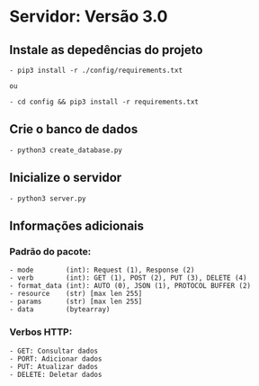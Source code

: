 # Servidor: Versão 3.0

## Instale as depedências do projeto

    - pip3 install -r ./config/requirements.txt

    ou

    - cd config && pip3 install -r requirements.txt

## Crie o banco de dados

    - python3 create_database.py

## Inicialize o servidor

    - python3 server.py


## Informações adicionais

### Padrão do pacote:
    - mode        (int): Request (1), Response (2)
    - verb        (int): GET (1), POST (2), PUT (3), DELETE (4)
    - format_data (int): AUTO (0), JSON (1), PROTOCOL BUFFER (2)
    - resource    (str) [max len 255]
    - params      (str) [max len 255]
    - data        (bytearray)

### Verbos HTTP:
    - GET: Consultar dados
    - PORT: Adicionar dados
    - PUT: Atualizar dados
    - DELETE: Deletar dados

